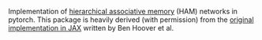 Implementation of [hierarchical associative memory](https://arxiv.org/pdf/2107.06446.pdf) (HAM) networks in pytorch. This package is heavily derived (with permission) from the [original implementation in JAX](https://github.com/bhoov/hamux) written by Ben Hoover et al.